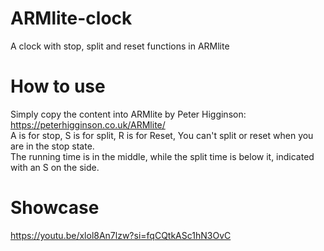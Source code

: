 # ARMlite-clock
A clock with stop, split and reset functions in ARMlite
# How to use
Simply copy the content into ARMlite by Peter Higginson: https://peterhigginson.co.uk/ARMlite/  
A is for stop, S is for split, R is for Reset, You can't split or reset when you are in the stop state.  
The running time is in the middle, while the split time is below it, indicated with an S on the side.
# Showcase
https://youtu.be/xlol8An7lzw?si=fqCQtkASc1hN3OvC
